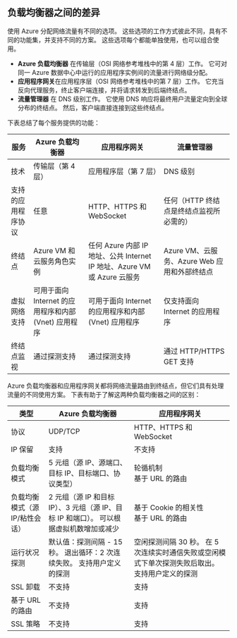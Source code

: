 ## 负载均衡器之间的差异
<a id="load-balancer-differences" class="xliff"></a>

使用 Azure 分配网络流量有不同的选项。 这些选项的工作方式彼此不同，具有不同的功能集，并支持不同的方案。 这些选项每个都能单独使用，也可以组合使用。

* **Azure 负载均衡器** 在传输层（OSI 网络参考堆栈中的第 4 层）工作。 它可对同一 Azure 数据中心中运行的应用程序实例间的流量进行网络级分配。
* **应用程序网关**在应用程序层（OSI 网络参考堆栈中的第 7 层）工作。 它充当反向代理服务，终止客户端连接，并将请求转发到后端终结点。
* **流量管理器** 在 DNS 级别工作。  它使用 DNS 响应将最终用户流量定向到全球分布的终结点。 然后，客户端直接连接到这些终结点。

下表总结了每个服务提供的功能：

| 服务 | Azure 负载均衡器 | 应用程序网关 | 流量管理器 |
| --- | --- | --- | --- |
| 技术 |传输层（第 4 层） |应用程序层（第 7 层） |DNS 级别 |
| 支持的应用程序协议 |任意 |HTTP、HTTPS 和 WebSocket |任何（HTTP 终结点是终结点监视所必需的） |
| 终结点 |Azure VM 和云服务角色实例 |任何 Azure 内部 IP 地址、公共 Internet IP 地址、Azure VM 或 Azure 云服务 |Azure VM、云服务、Azure Web 应用和外部终结点 |
| 虚拟网络支持 |可用于面向 Internet 的应用程序和内部 (Vnet) 应用程序 |可用于面向 Internet 的应用程序和内部 (Vnet) 应用程序 |仅支持面向 Internet 的应用程序 |
| 终结点监视 |通过探测支持 |通过探测支持 |通过 HTTP/HTTPS GET 支持 |

Azure 负载均衡器和应用程序网关都将网络流量路由到终结点，但它们具有处理流量的不同使用方案。 下表有助于了解这两种负载均衡器之间的区别：

| 类型 | Azure 负载均衡器 | 应用程序网关 |
| --- | --- | --- |
| 协议 |UDP/TCP |HTTP、HTTPS 和 WebSocket |
| IP 保留 |支持 |不支持 |
| 负载均衡模式 |5 元组（源 IP、源端口、目标 IP、目标端口、协议类型） |轮循机制<br>基于 URL 的路由 |
| 负载均衡模式（源 IP/粘性会话） |2 元组（源 IP 和目标 IP）、3 元组（源 IP、目标 IP 和端口）。 可以根据虚拟机数增加或减少 |基于 Cookie 的相关性<br>基于 URL 的路由 |
| 运行状况探测 |默认值：探测间隔 - 15 秒。 退出循环：2 次连续失败。 支持用户定义的探测 |空闲探测间隔 30 秒。 在 5 次连续实时通信失败或空闲模式下单次探测失败后取出。 支持用户定义的探测 |
| SSL 卸载 |不支持 |支持 |
| 基于 URL 的路由 | 不支持 | 支持|
| SSL 策略 | 不支持 | 支持|
